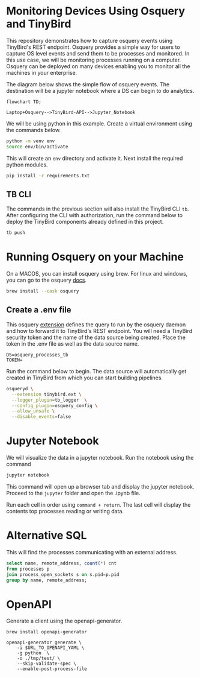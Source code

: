 # Monitoring Devices Using Osquery and TinyBird

This repository demonstrates how to capture osquery events using TinyBird's REST endpoint. Osquery provides a simple way for users to capture OS level events and send them to be processes and monitored. In this use case, we will be monitoring processes running on a computer. Osquery can be deployed on many devices enabling you to monitor all the machines in your enterprise.

The diagram below shows the simple flow of osquery events. The destination will be a jupyter notebook where a DS can begin to do analytics.

```mermaid
flowchart TD;

Laptop+Osquery-->TinyBird-API-->Jupyter_Notebook

```

We will be using python in this example. Create a virtual environment using the commands below.

```bash
python -m venv env
source env/bin/activate
```
This will create an `env` directory and activate it. Next install the required python modules.

```bash
pip install -r requirements.txt
```

## TB CLI

The commands in the previous section will also install the TinyBird CLI `tb`. After configuring the CLI with authorization, run the command below to deploy the TinyBird components already defined in this project.

```bash
tb push
```

# Running Osquery on your Machine
On a MACOS, you can install osquery using brew. For linux and windows, you can go to the osquery [docs](https://osquery.readthedocs.io/en/stable/).

```bash
brew install --cask osquery
```

## Create a .env file
This osquery [extension](./tinybird.ext) defines the query to run by the osquery daemon and how to forward it to TinyBird's REST endpoint. You will need a TinyBird security token and the name of the data source being created. Place the token in the .env file as well as the data source name. 

```properties
DS=osquery_processes_tb
TOKEN=
```

Run the command below to begin. The data source will automatically get created in TinyBird from which you can start building pipelines.

```bash
osqueryd \
  --extension tinybird.ext \
  --logger_plugin=tb_logger  \
  --config_plugin=osquery_config \
  --allow_unsafe \
  --disable_events=false
```

# Jupyter Notebook
We will visualize the data in a jupyter notebook. Run the notebook using the command

```bash
jupyter notebook
```

This command will open up a browser tab and display the jupyter notebook. Proceed to the `jupyter` folder and open the .ipynb file.

Run each cell in order using `command + return`. The last cell will display the contents top processes reading or writing data.

# Alternative SQL
This will find the processes communicating with an external address.

```sql
select name, remote_address, count(*) cnt  
from processes p 
join process_open_sockets s on s.pid=p.pid 
group by name, remote_address;
```

# OpenAPI
Generate a client using the openapi-generator.

```
brew install openapi-generator

openapi-generator generate \
    -i $URL_TO_OPENAPI_YAML \
    -g python  \
    -o ./tmp/test/ \
    --skip-validate-spec \
    --enable-post-process-file

```